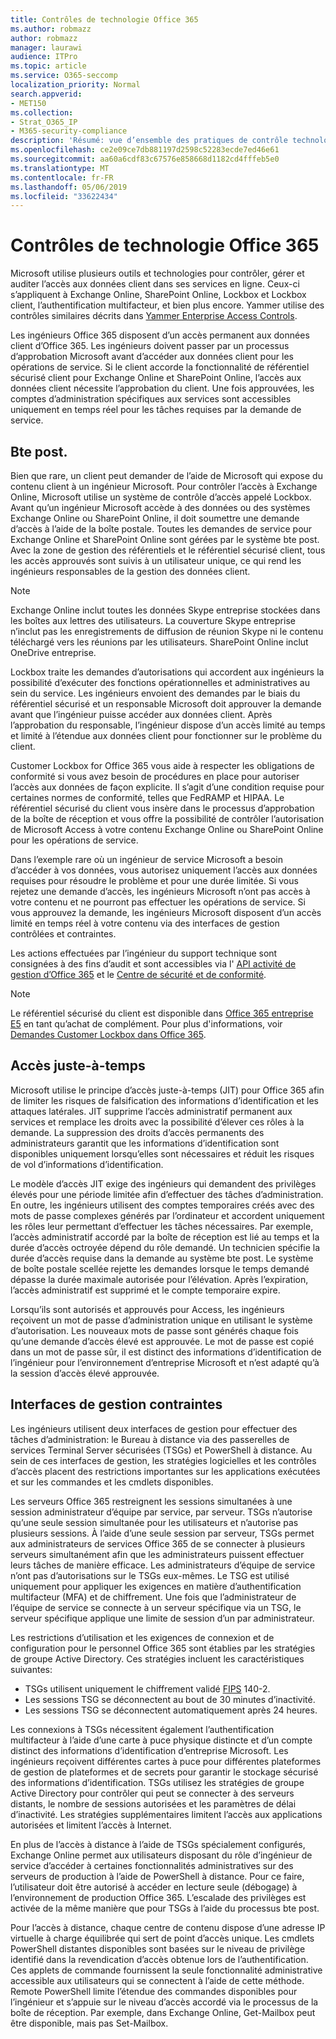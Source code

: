 ```yaml
---
title: Contrôles de technologie Office 365
ms.author: robmazz
author: robmazz
manager: laurawi
audience: ITPro
ms.topic: article
ms.service: O365-seccomp
localization_priority: Normal
search.appverid:
- MET150
ms.collection:
- Strat_O365_IP
- M365-security-compliance
description: 'Résumé: vue d’ensemble des pratiques de contrôle technologique de Microsoft pour Office 365.'
ms.openlocfilehash: ce2e09ce7db881197d2598c52283ecde7ed46e61
ms.sourcegitcommit: aa60a6cdf83c67576e858668d1182cd4fffeb5e0
ms.translationtype: MT
ms.contentlocale: fr-FR
ms.lasthandoff: 05/06/2019
ms.locfileid: "33622434"
---
```

# <a name="office-365-technology-controls"></a>Contrôles de technologie Office 365 

Microsoft utilise plusieurs outils et technologies pour contrôler, gérer et auditer l’accès aux données client dans ses services en ligne. Ceux-ci s’appliquent à Exchange Online, SharePoint Online, Lockbox et Lockbox client, l’authentification multifacteur, et bien plus encore. Yammer utilise des contrôles similaires décrits dans [Yammer Enterprise Access Controls](office-365-yammer-enterprise-access-controls.md).

Les ingénieurs Office 365 disposent d’un accès permanent aux données client d’Office 365. Les ingénieurs doivent passer par un processus d’approbation Microsoft avant d’accéder aux données client pour les opérations de service. Si le client accorde la fonctionnalité de référentiel sécurisé client pour Exchange Online et SharePoint Online, l’accès aux données client nécessite l’approbation du client. Une fois approuvées, les comptes d’administration spécifiques aux services sont accessibles uniquement en temps réel pour les tâches requises par la demande de service.

## <a name="lockbox-and-customer-lockbox"></a>Bte post.

Bien que rare, un client peut demander de l’aide de Microsoft qui expose du contenu client à un ingénieur Microsoft. Pour contrôler l’accès à Exchange Online, Microsoft utilise un système de contrôle d’accès appelé Lockbox. Avant qu’un ingénieur Microsoft accède à des données ou des systèmes Exchange Online ou SharePoint Online, il doit soumettre une demande d’accès à l’aide de la boîte postale. Toutes les demandes de service pour Exchange Online et SharePoint Online sont gérées par le système bte post. Avec la zone de gestion des référentiels et le référentiel sécurisé client, tous les accès approuvés sont suivis à un utilisateur unique, ce qui rend les ingénieurs responsables de la gestion des données client.

> [!NOTE]
> Exchange Online inclut toutes les données Skype entreprise stockées dans les boîtes aux lettres des utilisateurs. La couverture Skype entreprise n’inclut pas les enregistrements de diffusion de réunion Skype ni le contenu téléchargé vers les réunions par les utilisateurs. SharePoint Online inclut OneDrive entreprise.

Lockbox traite les demandes d’autorisations qui accordent aux ingénieurs la possibilité d’exécuter des fonctions opérationnelles et administratives au sein du service. Les ingénieurs envoient des demandes par le biais du référentiel sécurisé et un responsable Microsoft doit approuver la demande avant que l’ingénieur puisse accéder aux données client. Après l’approbation du responsable, l’ingénieur dispose d’un accès limité au temps et limité à l’étendue aux données client pour fonctionner sur le problème du client.

Customer Lockbox for Office 365 vous aide à respecter les obligations de conformité si vous avez besoin de procédures en place pour autoriser l’accès aux données de façon explicite. Il s’agit d’une condition requise pour certaines normes de conformité, telles que FedRAMP et HIPAA. Le référentiel sécurisé du client vous insère dans le processus d’approbation de la boîte de réception et vous offre la possibilité de contrôler l’autorisation de Microsoft Access à votre contenu Exchange Online ou SharePoint Online pour les opérations de service.

Dans l’exemple rare où un ingénieur de service Microsoft a besoin d’accéder à vos données, vous autorisez uniquement l’accès aux données requises pour résoudre le problème et pour une durée limitée. Si vous rejetez une demande d’accès, les ingénieurs Microsoft n’ont pas accès à votre contenu et ne pourront pas effectuer les opérations de service. Si vous approuvez la demande, les ingénieurs Microsoft disposent d’un accès limité en temps réel à votre contenu via des interfaces de gestion contrôlées et contraintes.

Les actions effectuées par l’ingénieur du support technique sont consignées à des fins d’audit et sont accessibles via l' [API activité de gestion d’Office 365](https://msdn.microsoft.com/library/office/dn707383.aspx) et le [Centre de sécurité et de conformité](http://protection.office.com/).

>[!NOTE]
> Le référentiel sécurisé du client est disponible dans [Office 365 entreprise E5](https://products.office.com/business/office-365-enterprise-e5-business-software) en tant qu’achat de complément. Pour plus d'informations, voir [Demandes Customer Lockbox dans Office 365](https://support.office.com/article/Office-365-Customer-Lockbox-Requests-36f9cdd1-e64c-421b-a7e4-4a54d16440a2).

## <a name="just-in-time-access"></a>Accès juste-à-temps

Microsoft utilise le principe d’accès juste-à-temps (JIT) pour Office 365 afin de limiter les risques de falsification des informations d’identification et les attaques latérales. JIT supprime l’accès administratif permanent aux services et remplace les droits avec la possibilité d’élever ces rôles à la demande. La suppression des droits d’accès permanents des administrateurs garantit que les informations d’identification sont disponibles uniquement lorsqu’elles sont nécessaires et réduit les risques de vol d’informations d’identification.

Le modèle d’accès JIT exige des ingénieurs qui demandent des privilèges élevés pour une période limitée afin d’effectuer des tâches d’administration. En outre, les ingénieurs utilisent des comptes temporaires créés avec des mots de passe complexes générés par l’ordinateur et accordent uniquement les rôles leur permettant d’effectuer les tâches nécessaires. Par exemple, l’accès administratif accordé par la boîte de réception est lié au temps et la durée d’accès octroyée dépend du rôle demandé. Un technicien spécifie la durée d’accès requise dans la demande au système bte post. Le système de boîte postale scellée rejette les demandes lorsque le temps demandé dépasse la durée maximale autorisée pour l’élévation. Après l’expiration, l’accès administratif est supprimé et le compte temporaire expire.

Lorsqu’ils sont autorisés et approuvés pour Access, les ingénieurs reçoivent un mot de passe d’administration unique en utilisant le système d’autorisation. Les nouveaux mots de passe sont générés chaque fois qu’une demande d’accès élevé est approuvée. Le mot de passe est copié dans un mot de passe sûr, il est distinct des informations d’identification de l’ingénieur pour l’environnement d’entreprise Microsoft et n’est adapté qu’à la session d’accès élevé approuvée.

## <a name="constrained-management-interfaces"></a>Interfaces de gestion contraintes

Les ingénieurs utilisent deux interfaces de gestion pour effectuer des tâches d’administration: le Bureau à distance via des passerelles de services Terminal Server sécurisées (TSGs) et PowerShell à distance. Au sein de ces interfaces de gestion, les stratégies logicielles et les contrôles d’accès placent des restrictions importantes sur les applications exécutées et sur les commandes et les cmdlets disponibles.

Les serveurs Office 365 restreignent les sessions simultanées à une session administrateur d’équipe par service, par serveur. TSGs n’autorise qu’une seule session simultanée pour les utilisateurs et n’autorise pas plusieurs sessions. À l’aide d’une seule session par serveur, TSGs permet aux administrateurs de services Office 365 de se connecter à plusieurs serveurs simultanément afin que les administrateurs puissent effectuer leurs tâches de manière efficace. Les administrateurs d’équipe de service n’ont pas d’autorisations sur le TSGs eux-mêmes. Le TSG est utilisé uniquement pour appliquer les exigences en matière d’authentification multifacteur (MFA) et de chiffrement. Une fois que l’administrateur de l’équipe de service se connecte à un serveur spécifique via un TSG, le serveur spécifique applique une limite de session d’un par administrateur.

Les restrictions d’utilisation et les exigences de connexion et de configuration pour le personnel Office 365 sont établies par les stratégies de groupe Active Directory. Ces stratégies incluent les caractéristiques suivantes:

- TSGs utilisent uniquement le chiffrement validé [FIPS](https://www.microsoft.com/en-us/TrustCenter/Compliance/FIPS) 140-2.
- Les sessions TSG se déconnectent au bout de 30 minutes d’inactivité.
- Les sessions TSG se déconnectent automatiquement après 24 heures.

Les connexions à TSGs nécessitent également l’authentification multifacteur à l’aide d’une carte à puce physique distincte et d’un compte distinct des informations d’identification d’entreprise Microsoft. Les ingénieurs reçoivent différentes cartes à puce pour différentes plateformes de gestion de plateformes et de secrets pour garantir le stockage sécurisé des informations d’identification. TSGs utilisez les stratégies de groupe Active Directory pour contrôler qui peut se connecter à des serveurs distants, le nombre de sessions autorisées et les paramètres de délai d’inactivité. Les stratégies supplémentaires limitent l’accès aux applications autorisées et limitent l’accès à Internet.

En plus de l’accès à distance à l’aide de TSGs spécialement configurés, Exchange Online permet aux utilisateurs disposant du rôle d’ingénieur de service d’accéder à certaines fonctionnalités administratives sur des serveurs de production à l’aide de PowerShell à distance. Pour ce faire, l’utilisateur doit être autorisé à accéder en lecture seule (débogage) à l’environnement de production Office 365. L’escalade des privilèges est activée de la même manière que pour TSGs à l’aide du processus bte post.

Pour l’accès à distance, chaque centre de contenu dispose d’une adresse IP virtuelle à charge équilibrée qui sert de point d’accès unique. Les cmdlets PowerShell distantes disponibles sont basées sur le niveau de privilège identifié dans la revendication d’accès obtenue lors de l’authentification. Ces applets de commande fournissent la seule fonctionnalité administrative accessible aux utilisateurs qui se connectent à l’aide de cette méthode. Remote PowerShell limite l’étendue des commandes disponibles pour l’ingénieur et s’appuie sur le niveau d’accès accordé via le processus de la boîte de réception. Par exemple, dans Exchange Online, Get-Mailbox peut être disponible, mais pas Set-Mailbox.
